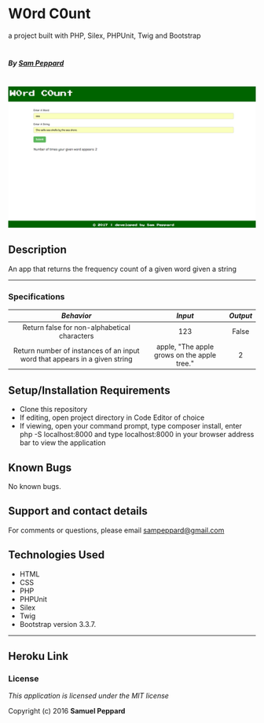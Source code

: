 # W0rd C0unt

a project built with PHP, Silex, PHPUnit, Twig and Bootstrap
#
##### By [Sam Peppard](https://github.com/sampeppard)
#
![screenshot of project main page](web/images/demo-screenshot.jpg)

## Description

An app that returns the frequency count of a given word given a string

----
### **Specifications**
| _Behavior_ | _Input_ | _Output_ |
|:---------------------------------------------------------------------:|:---------------------------------------------------------------------------:|:-------------------------------------------------------------------------------------------------------------------:|
| Return false for non-alphabetical characters | 123 | False |
| Return number of instances of an input word that appears in a given string | apple, "The apple grows on the apple tree." | 2 |

## Setup/Installation Requirements

* Clone this repository
* If editing, open project directory in Code Editor of choice
* If viewing, open your command prompt, type composer install, enter php -S localhost:8000 and type localhost:8000 in your browser address bar to view the application

## Known Bugs

No known bugs.

## Support and contact details

For comments or questions, please email sampeppard@gmail.com

## Technologies Used

* HTML
* CSS
* PHP
* PHPUnit
* Silex
* Twig
* Bootstrap version 3.3.7.

----
## Heroku Link

### License

*This application is licensed under the MIT license*

Copyright (c) 2016 **Samuel Peppard**
